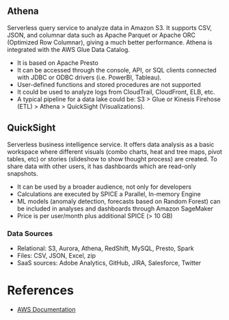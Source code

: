 ## Athena

Serverless query service to analyze data in Amazon S3. It supports CSV, JSON, and columnar data such as Apache Parquet or Apache ORC (Optimized Row Columnar), giving a much better performance. Athena is integrated with the AWS Glue Data Catalog. 

- It is based on Apache Presto
- It can be accessed through the console, API, or SQL clients connected with JDBC or ODBC drivers (i.e. PowerBI, Tableau).
- User-defined functions and stored procedures are not supported
- It could be used to analyze logs from CloudTrail, CloudFront, ELB, etc.
- A typical pipeline for a data lake could be: S3 > Glue or Kinesis Firehose (ETL) > Athena > QuickSight (Visualizations).

## QuickSight

Serverless business intelligence service. It offers data analysis as a basic workspace where different visuals (combo charts, heat and tree maps, pivot tables, etc) or stories (slideshow to show thought process) are created. To share data with other users, it has dashboards which are read-only snapshots.

- It can be used by a broader audience, not only for developers
- Calculations are executed by SPICE a Parallel, In-memory Engine
- ML models (anomaly detection, forecasts based on Random Forest) can be included in analyses and dashboards through Amazon SageMaker
- Price is per user/month plus additional SPICE (> 10 GB)

### Data Sources
- Relational: S3, Aurora, Athena, RedShift, MySQL, Presto, Spark
- Files: CSV, JSON, Excel, zip
- SaaS sources: Adobe Analytics, GitHub, JIRA, Salesforce, Twitter


# References

- [AWS Documentation](https://docs.aws.amazon.com/index.html)